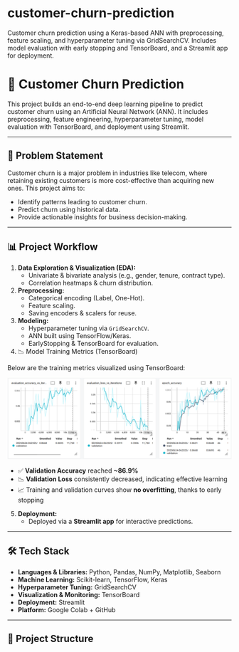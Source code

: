 # customer-churn-prediction
Customer churn prediction using a Keras-based ANN with preprocessing, feature scaling, and hyperparameter tuning via GridSearchCV. Includes model evaluation with early stopping and TensorBoard, and a Streamlit app for deployment.
# 🧠 Customer Churn Prediction

This project builds an end-to-end deep learning pipeline to predict customer churn using an Artificial Neural Network (ANN). It includes preprocessing, feature engineering, hyperparameter tuning, model evaluation with TensorBoard, and deployment using Streamlit.

---

## 🚀 Problem Statement

Customer churn is a major problem in industries like telecom, where retaining existing customers is more cost-effective than acquiring new ones. This project aims to:

- Identify patterns leading to customer churn.
- Predict churn using historical data.
- Provide actionable insights for business decision-making.

---

## 📊 Project Workflow

1. **Data Exploration & Visualization (EDA):**
   - Univariate & bivariate analysis (e.g., gender, tenure, contract type).
   - Correlation heatmaps & churn distribution.
2. **Preprocessing:**
   - Categorical encoding (Label, One-Hot).
   - Feature scaling.
   - Saving encoders & scalers for reuse.
3. **Modeling:**
   - Hyperparameter tuning via `GridSearchCV`.
   - ANN built using TensorFlow/Keras.
   - EarlyStopping & TensorBoard for evaluation.
4. 📉 Model Training Metrics (TensorBoard)

Below are the training metrics visualized using TensorBoard:

<p align="center">
  <img src="https://github.com/soham-kar/customer-churn-prediction/blob/main/tensorboard_metrics.png" width="800"/>
</p>

- ✅ **Validation Accuracy** reached **~86.9%**
- 📉 **Validation Loss** consistently decreased, indicating effective learning
- 📈 Training and validation curves show **no overfitting**, thanks to early stopping
5. **Deployment:**
   - Deployed via a **Streamlit app** for interactive predictions.

---

## 🛠️ Tech Stack

- **Languages & Libraries:** Python, Pandas, NumPy, Matplotlib, Seaborn
- **Machine Learning:** Scikit-learn, TensorFlow, Keras
- **Hyperparameter Tuning:** GridSearchCV
- **Visualization & Monitoring:** TensorBoard
- **Deployment:** Streamlit
- **Platform:** Google Colab + GitHub

---

## 📂 Project Structure

